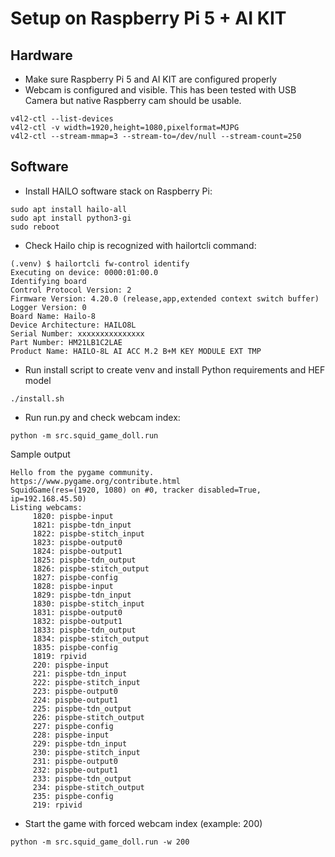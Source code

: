 # Setup on Raspberry Pi 5 + AI KIT

## Hardware

* Make sure Raspberry Pi 5 and AI KIT are configured properly
* Webcam is configured and visible. This has been tested with USB Camera but native Raspberry cam should be usable.

```shell
v4l2-ctl --list-devices
v4l2-ctl -v width=1920,height=1080,pixelformat=MJPG
v4l2-ctl --stream-mmap=3 --stream-to=/dev/null --stream-count=250
```

## Software

* Install HAILO software stack on Raspberry Pi:

```shell
sudo apt install hailo-all
sudo apt install python3-gi
sudo reboot
```

* Check Hailo chip is recognized with hailortcli command:

```shell
(.venv) $ hailortcli fw-control identify
Executing on device: 0000:01:00.0
Identifying board
Control Protocol Version: 2
Firmware Version: 4.20.0 (release,app,extended context switch buffer)
Logger Version: 0
Board Name: Hailo-8
Device Architecture: HAILO8L
Serial Number: xxxxxxxxxxxxxxx
Part Number: HM21LB1C2LAE
Product Name: HAILO-8L AI ACC M.2 B+M KEY MODULE EXT TMP
```

* Run install script to create venv and install Python requirements and HEF model

```shell
./install.sh
```

* Run run.py and check webcam index:

```shell
python -m src.squid_game_doll.run
```

Sample output

```
Hello from the pygame community. https://www.pygame.org/contribute.html
SquidGame(res=(1920, 1080) on #0, tracker disabled=True, ip=192.168.45.50)
Listing webcams:
	 1820: pispbe-input
	 1821: pispbe-tdn_input
	 1822: pispbe-stitch_input
	 1823: pispbe-output0
	 1824: pispbe-output1
	 1825: pispbe-tdn_output
	 1826: pispbe-stitch_output
	 1827: pispbe-config
	 1828: pispbe-input
	 1829: pispbe-tdn_input
	 1830: pispbe-stitch_input
	 1831: pispbe-output0
	 1832: pispbe-output1
	 1833: pispbe-tdn_output
	 1834: pispbe-stitch_output
	 1835: pispbe-config
	 1819: rpivid
	 220: pispbe-input
	 221: pispbe-tdn_input
	 222: pispbe-stitch_input
	 223: pispbe-output0
	 224: pispbe-output1
	 225: pispbe-tdn_output
	 226: pispbe-stitch_output
	 227: pispbe-config
	 228: pispbe-input
	 229: pispbe-tdn_input
	 230: pispbe-stitch_input
	 231: pispbe-output0
	 232: pispbe-output1
	 233: pispbe-tdn_output
	 234: pispbe-stitch_output
	 235: pispbe-config
	 219: rpivid
```

* Start the game with forced webcam index (example: 200)

```shell
python -m src.squid_game_doll.run -w 200
```
